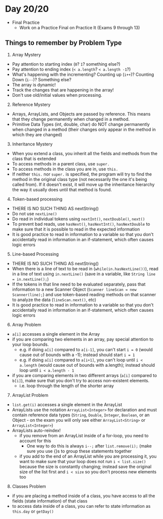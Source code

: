 # Day 20/20

+ Final Practice
  - Work on a Practice Final on Practice It (Exams 9 through 13)

## Things to remember by Problem Type

1. Array Mystery
 - Pay attention to starting index (`0`? `1`? something else?)
 - Pay attention to ending index (`< a.length`? `< a.length -1`?)
 - What's happening with the incrementing? Counting up (`i++`)? Counting Down (`i--`)? Something else?
 - The array is dynamic!
  - Track the changes that are happening in the array!
  - Don't use old/initial values when processing.

2. Reference Mystery
 - Arrays, ArrayLists, and Objects are passed by reference. This means that they change permanently when changed in a method.
 - Primitive Data Types (int, double, char) do NOT change permanently when changed in a method (their changes only appear in the method in which they are changed)

3. Inheritance Mystery
  - When you extend a class, you inherit all the fields and methods from the class that is extended
  - To access methods in a parent class, use `super.`
  - To access methods in the class you are in, use `this.`
  - If neither `this.` nor `super.` is specified, the program will try to find the method in the original class type (not necessarily the one it's being called from). If it doesn't exist, it will move up the inheritance hierarchy the way it usually does until that method is found.

4. Token-based processing
  - THERE IS NO SUCH THING AS nextString()
  - Do not use `nextLine()`
  - Do read in individual tokens using `nextInt()`, `nextDouble()`, `next()`
  - To prevent bad reads, use `hasNext()`, `hasNextInt()`, `hasNextDouble` to make sure that it is possible to read in the expected information
  - It is good practice to read in information to a variable so that you don't accidentally read in information in an if-statement, which often causes logic errors

5. Line-based Processing
  - THERE IS NO SUCH THING AS nextString()
  - When there is a line of text to be read in (`while(in.hasNextLine())`), read in a line of text using `in.nextLine()` (save in a variable, like `String line = in.nextLine();`)
  - If the tokens in that line need to be evaluated separately, pass that information to a new Scanner Object (`Scanner lineScan = new Scanner(line);`) and use token-based reading methods on that scanner to analyze the data (`lineScan.next()`, etc)
  - It is good practice to read in information to a variable so that you don't accidentally read in information in an if-statement, which often causes logic errors

6. Array Problem
  - `a[i]` accesses a single element in the Array
  - if you are comparing two elements in an array, pay special attention to your loop bounds.
    - e.g. if doing `a[i]` compared to `a[i-1]`, you can't start `i = 0` (would cause out of bounds with a -1); instead should start `i = 1`
    - e.g. if doing `a[i]` compared to `a[i+1]`, you can't loop until `i < a.length` (would cause out of bounds with a.length); instead should loop until `i < a.length - 1`
  - if you are comparing elements in two different arrays (`a[i]` compared to `b[i]`), make sure that you don't try to access non-existent elements.
    - i.e. loop through the length of the shorter array

7. ArrayList Problem
  - `list.get(i)` accesses a single element in the ArrayList
  - ArrayLists use the notation `ArrayList<Integer>` for declaration and must contain reference data types (`String`, `Double`, `Integer`, `Boolean`, or an Object - on the exam you will only see either `ArrayList<String>` or `ArrayList<Integer>`)
  - ArrayLists auto-reindex!
    - if you remove from an ArrayList inside of a for-loop, you need to account for this
      - One way to do this is always `i--;` after `list.remove(i);` (make sure you use {}s to group these statements together
    - if you add to the end of an ArrayList while you are processing it, you want to make sure that your loop does not run `i < list.size()` because the size is constantly changing; instead save the original size of the list first and `i < size` so you don't process new elements too

8. Classes Problem
- if you are placing a method inside of a class, you have access to all the fields (state information) of that class
- to access data inside of a class, you can refer to state information as `this.day` or `getDay()`
